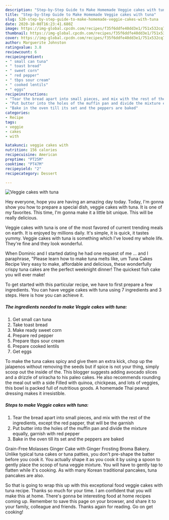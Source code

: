 ```yaml
---
description: "Step-by-Step Guide to Make Homemade Veggie cakes with tuna"
title: "Step-by-Step Guide to Make Homemade Veggie cakes with tuna"
slug: 520-step-by-step-guide-to-make-homemade-veggie-cakes-with-tuna
date: 2020-10-08T16:23:41.680Z
image: https://img-global.cpcdn.com/recipes/f35f6ddfe40dd3e1/751x532cq70/veggie-cakes-with-tuna-recipe-main-photo.jpg
thumbnail: https://img-global.cpcdn.com/recipes/f35f6ddfe40dd3e1/751x532cq70/veggie-cakes-with-tuna-recipe-main-photo.jpg
cover: https://img-global.cpcdn.com/recipes/f35f6ddfe40dd3e1/751x532cq70/veggie-cakes-with-tuna-recipe-main-photo.jpg
author: Marguerite Johnston
ratingvalue: 3.8
reviewcount: 6
recipeingredient:
- " small can tuna"
- " toast bread"
- " sweet corn"
- " red pepper"
- " tbps sour cream"
- " cooked lentils"
- " eggs"
recipeinstructions:
- "Tear the bread apart into small pieces, and mix with the rest of the ingredients, except the red papper, that will be the garnish"
- "Put butter into the holes of the muffin pan and divide the mixture equally, garnish with red pepper"
- "Bake in the oven till its set and the peppers are baked"
categories:
- Recipe
tags:
- veggie
- cakes
- with

katakunci: veggie cakes with 
nutrition: 156 calories
recipecuisine: American
preptime: "PT25M"
cooktime: "PT47M"
recipeyield: "2"
recipecategory: Dessert

---
```



![Veggie cakes with tuna](https://img-global.cpcdn.com/recipes/f35f6ddfe40dd3e1/751x532cq70/veggie-cakes-with-tuna-recipe-main-photo.jpg)

Hey everyone, hope you are having an amazing day today. Today, I'm gonna show you how to prepare a special dish, veggie cakes with tuna. It is one of my favorites. This time, I'm gonna make it a little bit unique. This will be really delicious.

Veggie cakes with tuna is one of the most favored of current trending meals on earth. It is enjoyed by millions daily. It's simple, it is quick, it tastes yummy. Veggie cakes with tuna is something which I've loved my whole life. They're fine and they look wonderful.

When Dominic and I started dating he had one request of me … and I paraphrase, &#34;Please learn how to make tuna melts like, um Tuna Cakes Recipe Very easy to make, affordable and delicious, these wonderfully crispy tuna cakes are the perfect weeknight dinner! The quickest fish cake you will ever make!


To get started with this particular recipe, we have to first prepare a few ingredients. You can have veggie cakes with tuna using 7 ingredients and 3 steps. Here is how you can achieve it.

<!--inarticleads1-->

##### The ingredients needed to make Veggie cakes with tuna:

1. Get  small can tuna
1. Take  toast bread
1. Make ready  sweet corn
1. Prepare  red pepper
1. Prepare  tbps sour cream
1. Prepare  cooked lentils
1. Get  eggs


To make the tuna cakes spicy and give them an extra kick, chop up the jalapenos without removing the seeds but if spice is not your thing, simply scoop out the inside of the. This blogger suggests adding avocado slices and a drizzle of sriracha to his paleo cakes. He also recommends rounding the meal out with a side Filled with quinoa, chickpeas, and lots of veggies, this bowl is packed full of nutritious goods. A homemade Thai peanut dressing makes it irresistible. 

<!--inarticleads2-->

##### Steps to make Veggie cakes with tuna:

1. Tear the bread apart into small pieces, and mix with the rest of the ingredients, except the red papper, that will be the garnish
1. Put butter into the holes of the muffin pan and divide the mixture equally, garnish with red pepper
1. Bake in the oven till its set and the peppers are baked


Grain-Free Molasses Ginger Cake with Ginger Frosting Broma Bakery. Unlike typical tuna cakes or tuna patties, you don&#39;t pre-shape the batter before you cook it. You actually shape it as you cook it by using a spoon to gently place the scoop of tuna veggie mixture. You will have to gently tap to flatten while it&#39;s cooking. As with many Korean traditional pancakes, tuna pancakes are also. 

So that is going to wrap this up with this exceptional food veggie cakes with tuna recipe. Thanks so much for your time. I am confident that you will make this at home. There's gonna be interesting food at home recipes coming up. Remember to save this page on your browser, and share it to your family, colleague and friends. Thanks again for reading. Go on get cooking!
